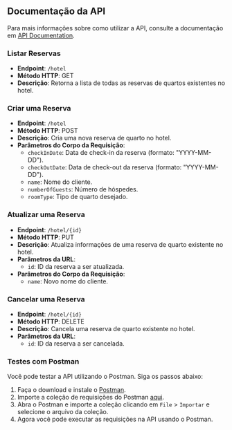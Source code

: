 ## Documentação da API

Para mais informações sobre como utilizar a API, consulte a documentação em [API Documentation](#).

### Listar Reservas

- **Endpoint**: `/hotel`
- **Método HTTP**: GET
- **Descrição**: Retorna a lista de todas as reservas de quartos existentes no hotel.

### Criar uma Reserva

- **Endpoint**: `/hotel`
- **Método HTTP**: POST
- **Descrição**: Cria uma nova reserva de quarto no hotel.
- **Parâmetros do Corpo da Requisição**:
  - `checkInDate`: Data de check-in da reserva (formato: "YYYY-MM-DD").
  - `checkOutDate`: Data de check-out da reserva (formato: "YYYY-MM-DD").
  - `name`: Nome do cliente.
  - `numberOfGuests`: Número de hóspedes.
  - `roomType`: Tipo de quarto desejado.

### Atualizar uma Reserva

- **Endpoint**: `/hotel/{id}`
- **Método HTTP**: PUT
- **Descrição**: Atualiza informações de uma reserva de quarto existente no hotel.
- **Parâmetros da URL**:
  - `id`: ID da reserva a ser atualizada.
- **Parâmetros do Corpo da Requisição**:
  - `name`: Novo nome do cliente.

### Cancelar uma Reserva

- **Endpoint**: `/hotel/{id}`
- **Método HTTP**: DELETE
- **Descrição**: Cancela uma reserva de quarto existente no hotel.
- **Parâmetros da URL**:
  - `id`: ID da reserva a ser cancelada.

### Testes com Postman

Você pode testar a API utilizando o Postman. Siga os passos abaixo:

1. Faça o download e instale o [Postman](https://www.postman.com/downloads/).
2. Importe a coleção de requisições do Postman [aqui](link_para_o_seu_arquivo_de_colecao.postman_collection.json).
3. Abra o Postman e importe a coleção clicando em `File` > `Importar` e selecione o arquivo da coleção.
4. Agora você pode executar as requisições na API usando o Postman.
